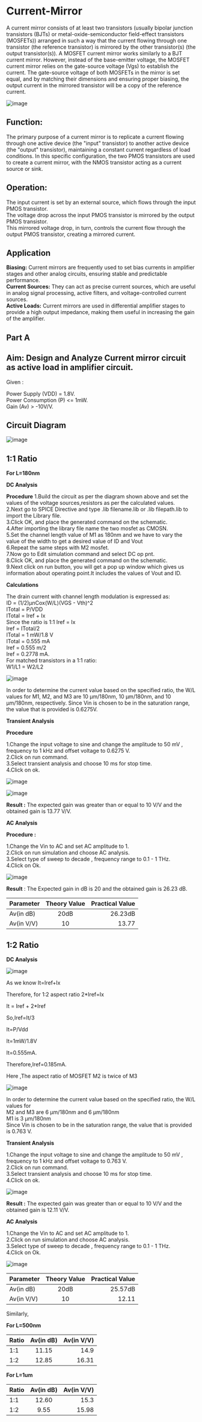 # Current-Mirror

A current mirror consists of at least two transistors (usually bipolar junction transistors (BJTs) or metal-oxide-semiconductor field-effect transistors (MOSFETs)) arranged in such a way that the current flowing through one transistor (the reference transistor) is mirrored by the other transistor(s) (the output transistor(s)).
A MOSFET current mirror works similarly to a BJT current mirror. However, instead of the base-emitter voltage, the MOSFET current mirror relies on the gate-source voltage (Vgs) to establish the current. The gate-source voltage of both MOSFETs in the mirror is set equal, and by matching their dimensions and ensuring proper biasing, the output current in the mirrored transistor will be a copy of the reference current.

![image](https://github.com/user-attachments/assets/95b0a2fb-f3cc-43e4-b60c-c118430ea77d)



## Function: <br>
The primary purpose of a current mirror is to replicate a current flowing through one active device (the "input" transistor) to another active device (the "output" transistor), maintaining a constant current regardless of load conditions. In this specific configuration, the two PMOS transistors are used to create a current mirror, with the NMOS transistor acting as a current source or sink.

## Operation: <br>
The input current is set by an external source, which flows through the input PMOS transistor.<br>
The voltage drop across the input PMOS transistor is mirrored by the output PMOS transistor.<br>
This mirrored voltage drop, in turn, controls the current flow through the output PMOS transistor, creating a mirrored current.<br>

## Application <br>
**Biasing:** Current mirrors are frequently used to set bias currents in amplifier stages and other analog circuits, ensuring stable and predictable performance.<br>
**Current Sources:** They can act as precise current sources, which are useful in analog signal processing, active filters, and voltage-controlled current sources.<br>
**Active Loads:** Current mirrors are used in differential amplifier stages to provide a high output impedance, making them useful in increasing the gain of the amplifier.<br>

## Part A
## Aim: Design and Analyze Current mirror circuit as active load in amplifier circuit. 

Given :

Power Supply (VDD) = 1.8V.<br>
Power Consumption (P) <= 1mW.<br>
Gain (Av) > -10V/V.<br>

## Circuit Diagram

![image](https://github.com/user-attachments/assets/df18129a-d5f3-4d8c-bbf9-2f0aaad4bace)


## 1:1 Ratio

**For L=180nm**

**DC Analysis**

**Procedure**
1.Build the circuit as per the diagram shown above and set the values of the voltage sources,resistors as per the calculated values.<br>
2.Next go to SPICE Directive and type .lib filename.lib or .lib filepath.lib to import the Library file.<br>
3.Click OK, and place the generated command on the schematic.<br>
4.After importing the library file name the two mosfet as CMOSN.<br>
5.Set the channel length value of M1 as 180nm and we have to vary the value of the width to get a desired value of ID and Vout<br>
6.Repeat the same steps with M2 mosfet.<br>
7.Now go to Edit simulation command and select DC op pnt.<br>
8.Click OK, and place the generated command on the schematic.<br>
9.Next click on run button, you will get a pop up window which gives us information about operating point.It includes the values of Vout and ID.<br>

**Calculations**

The drain current with channel length modulation is expressed as:<br>
ID = (1/2)μnCox(W/L)(VGS - Vth)^2<br>
ITotal = P/VDD<br>
ITotal = Iref + Ix<br>
Since the ratio is 1:1 Iref = Ix<br>
Iref = ITotal/2<br>
ITotal = 1 mW/1.8 V<br>
ITotal = 0.555 mA<br>
Iref = 0.555 m/2<br>
Iref = 0.2778 mA.<br>
For matched transistors in a 1:1 ratio:<br>
W1/L1 = W2/L2<br>

![image](https://github.com/user-attachments/assets/64b19b43-49ae-4685-9ebe-72ac107809d8)

In order to determine the current value based on the specified ratio, the W/L values for M1, M2, and M3 are 10 µm/180nm, 10 µm/180nm, and 10 µm/180nm, respectively. Since Vin is chosen to be in the saturation range, the value that is provided is 0.6275V.<br>


**Transient Analysis**

**Procedure**

1.Change the input voltage to sine and change the amplitude to 50 mV , frequency to 1 kHz and offset voltage to 0.6275 V.<br>
2.Click on run command.<br>
3.Select transient analysis and choose 10 ms for stop time.<br>
4.Click on ok.<br>

![image](https://github.com/user-attachments/assets/860db9d5-f2ef-4778-8a03-353c1ea44f66)

![image](https://github.com/user-attachments/assets/3d286058-1ac1-4c4c-8edf-a3adccb54bf6)

**Result :**
The expected gain was greater than or equal to 10 V/V and the obtained gain is 13.77 V/V.<br>

**AC Analysis**

**Procedure :**

1.Change the Vin to AC and set AC amplitude to 1.<br>
2.Click on run simulation and choose AC analysis.<br>
3.Select type of sweep to decade , frequency range to 0.1 - 1 THz.<br>
4.Click on Ok.<br>

![image](https://github.com/user-attachments/assets/f2c0d3bc-1cd5-4fd0-9562-6bedf4932588)

**Result** : The Expected gain in dB is 20 and the obtained gain is 26.23 dB.<br>


| Parameter  | Theory Value | Practical Value |
| :---       |     :---:    |          ---:   |
| Av(in dB)  |     20dB     |    26.23dB      |  
| Av(in V/V) |      10      |     13.77       |

## 1:2 Ratio

**DC Analysis**

![image](https://github.com/user-attachments/assets/31237eef-a56d-4225-b2f4-8cd683ebb5a5)

As we know It=Iref+Ix

Therefore, for 1:2 aspect ratio 2*Iref=Ix

It = Iref + 2*Iref

So,Iref=It/3

It=P/Vdd

It=1mW/1.8V

It=0.555mA.

Therefore,Iref=0.185mA.

Here ,The aspect ratio of MOSFET M2 is twice of M3


![image](https://github.com/user-attachments/assets/1d3abfee-cdf6-46e3-b615-78d1214cb011)

In order to determine the current value based on the specified ratio, the W/L values for <br>
M2 and M3 are 6 µm/180nm and 6 µm/180nm<br>
M1 is 3 µm/180nm <br>
Since Vin is chosen to be in the saturation range, the value that is provided is 0.763 V. <br>

**Transient Analysis**

1.Change the input voltage to sine and change the amplitude to 50 mV , frequency to 1 kHz and offset voltage to 0.763 V.<br>
2.Click on run command.<br>
3.Select transient analysis and choose 10 ms for stop time.<br>
4.Click on ok.<br>

![image](https://github.com/user-attachments/assets/0d5a9efb-f6ab-453c-9b2d-de9ed8fd1372)

**Result :** The expected gain was greater than or equal to 10 V/V and the obtained gain is 12.11 V/V.

**AC Analysis**

1.Change the Vin to AC and set AC amplitude to 1.<br>
2.Click on run simulation and choose AC analysis.<br>
3.Select type of sweep to decade , frequency range to 0.1 - 1 THz.<br>
4.Click on Ok.<br>

![image](https://github.com/user-attachments/assets/b3cf8526-765b-4268-b3b9-c7598a70753d)

| Parameter  | Theory Value | Practical Value |
| :---       |     :---:    |          ---:   |
| Av(in dB)  |     20dB     |    25.57dB      |  
| Av(in V/V) |      10      |     12.11       |

Similarly,<br>

**For L=500nm**

| Ratio  |   Av(in dB)  |  Av(in V/V) |
| :---   |     :---:    |      ---:   |
| 1:1    |     11.15    |    14.9     |  
| 1:2    |     12.85    |    16.31    |

**For L=1um**

| Ratio  |   Av(in dB)  |  Av(in V/V) |
| :---   |     :---:    |      ---:   |
| 1:1    |     12.60    |    15.3     |  
| 1:2    |     9.55     |    15.98    |



















